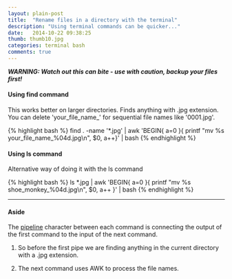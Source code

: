 ```yaml
---
layout: plain-post
title:  "Rename files in a directory with the terminal"
description: "Using terminal commands can be quicker..."
date:   2014-10-22 09:38:25
thumb: thumb10.jpg
categories: terminal bash
comments: true
---
```


***WARNING: Watch out this can bite - use with caution, backup your files first!***

#### Using find command

This works better on larger directories. Finds anything with .jpg extension. You can delete 'your_file_name_' for sequential file names like '0001.jpg'.

{% highlight bash %}
find . -name '*.jpg' | awk 'BEGIN{ a=0 }{ printf "mv %s your_file_name_%04d.jpg\n", $0, a++}' | bash
{% endhighlight %}

#### Using ls command

Alternative way of doing it with the ls command

{% highlight bash %}
ls *.jpg | awk 'BEGIN{ a=0 }{ printf "mv %s shoe_monkey_%04d.jpg\n", $0, a++ }' | bash
{% endhighlight %}

----

#### Aside

The [pipeline](http://www.gnu.org/software/bash/manual/bash.html#Pipelines "Pipelines") character between each command is connecting the output of the first command to the input of the next command.

1. So before the first pipe we are finding anything in the current directory with a .jpg extension.

2. The next command uses AWK to process the file names.
